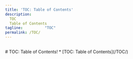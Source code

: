 ```yaml
---
title: 'TOC: Table of Contents'
description:
  TOC
  Table of Contents
tagline:          "TOC"
permalink: /TOC/
---
```


<br id="idx00">
# TOC: Table of Contents!
* [TOC: Table of Contents](/TOC/)

